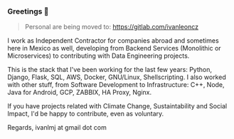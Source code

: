 ### Greetings 👋

> Personal are being moved to: https://gitlab.com/ivanleoncz

I work as Independent Contractor for companies abroad and sometimes here in Mexico as well, developing from Backend Services (Monolithic or Microservices) to contributing with Data Engineering projects.

This is the stack that I've been working for the last few years: Python, Django, Flask, SQL, AWS, Docker, GNU/Linux, Shellscripting.
I also worked with other stuff, from Software Development to Infrastructure: C++, Node, Java for Android, GCP, ZABBIX, HA Proxy, Nginx.

If you have projects related with Climate Change, Sustaintability and Social Impact, I'd be happy to contribute, even as voluntary.

Regards,
ivanlmj at gmail dot com
